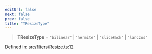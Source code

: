 ```yaml
---
editUrl: false
next: false
prev: false
title: "TResizeType"
---
```


> **TResizeType** = `"bilinear"` \| `"hermite"` \| `"sliceHack"` \| `"lanczos"`

Defined in: [src/filters/Resize.ts:12](https://github.com/fabricjs/fabric.js/blob/9a792f4b7b8031f02ec7ea4ce8c99f810e45cfec/src/filters/Resize.ts#L12)
